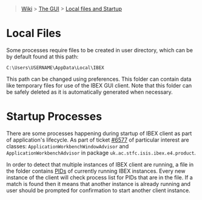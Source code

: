 > [Wiki](Home) > [The GUI](The-GUI) > [Local files and Startup](Local-files-and-start-up)

# Local Files
Some processes require files to be created in user directory, which can be by default found at this path:

`C:\Users\USERNAME\AppData\Local\IBEX`

This path can be changed using preferences.
This folder can contain data like temporary files for use of the IBEX GUI client.
Note that this folder can be safely deleted as it is automatically generated when necessary.

# Startup Processes
There are some processes happening during startup of IBEX client as part of application's lifecycle.
As part of ticket [#6577](https://github.com/ISISComputingGroup/IBEX/issues/6577) of particular interest
are classes: `ApplicationWorkbenchWindowAdvisor` and `ApplicationWorkbenchAdvisor` in package `uk.ac.stfc.isis.ibex.e4.product`.

In order to detect that multiple instances of IBEX client are running, a file in the folder contains [PIDs](https://en.wikipedia.org/wiki/Process_identifier) of currently running IBEX instances. Every new instance of the client will check process list for PIDs that
are in the file. If a match is found then it means that another instance is already running and user should be prompted for confirmation to
start another client instance.